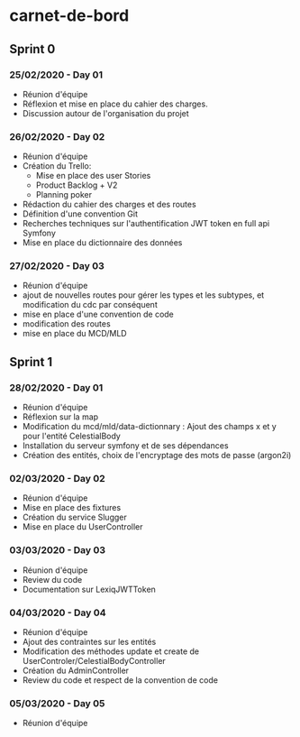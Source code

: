 # carnet-de-bord

## Sprint 0
 
### 25/02/2020 - Day 01

- Réunion d'équipe
- Réflexion et mise en place du cahier des charges.
- Discussion autour de l'organisation du projet


### 26/02/2020 - Day 02

- Réunion d'équipe
- Création du Trello:
	- Mise en place des user Stories
	- Product Backlog + V2
	- Planning poker 
- Rédaction du cahier des charges et des routes
- Définition d'une convention Git
- Recherches techniques sur l'authentification JWT token en full api Symfony
- Mise en place du dictionnaire des données

### 27/02/2020 - Day 03

- Réunion d'équipe
- ajout de nouvelles routes pour gérer les types et les subtypes, et modification du cdc par conséquent
- mise en place d'une convention de code
- modification des routes
- mise en place du MCD/MLD

## Sprint 1

### 28/02/2020 - Day 01

- Réunion d'équipe
- Réflexion sur la map
- Modification du mcd/mld/data-dictionnary : Ajout des champs x et y pour l'entité CelestialBody
- Installation du serveur symfony et de ses dépendances
- Création des entités, choix de l'encryptage des mots de passe (argon2i)

### 02/03/2020 - Day 02

- Réunion d'équipe
- Mise en place des fixtures
- Création du service Slugger
- Mise en place du UserController

### 03/03/2020 - Day 03

- Réunion d'équipe
- Review du code
- Documentation sur LexiqJWTToken 

### 04/03/2020 - Day 04

- Réunion d'équipe
- Ajout des contraintes sur les entités
- Modification des méthodes update et create de UserControler/CelestialBodyController
- Création du AdminController
- Review du code et respect de la convention de code 

### 05/03/2020 - Day 05 

- Réunion d'équipe
